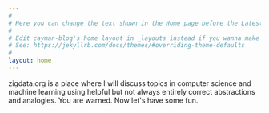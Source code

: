 ```yaml
---
#
# Here you can change the text shown in the Home page before the Latest Posts section.
#
# Edit cayman-blog's home layout in _layouts instead if you wanna make some changes
# See: https://jekyllrb.com/docs/themes/#overriding-theme-defaults
#
layout: home
---
```


zigdata.org is a place where I will discuss topics in computer science and machine learning using helpful but not always entirely correct abstractions and analogies. 
You are warned. 
Now let's have some fun.

